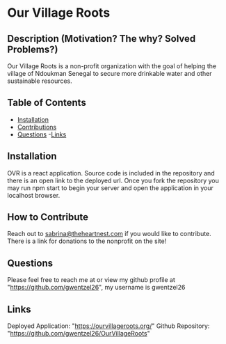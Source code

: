 # **Our Village Roots**
  
## **Description (Motivation? The why? Solved Problems?)**
      
  Our Village Roots is a non-profit organization with the goal of helping the village of Ndoukman Senegal to secure more drinkable water and other sustainable resources.
      
## **Table of Contents** 
      
  - [Installation](#installation)
  - [Contributions](#contributions)
  - [Questions](#questions)
  -[Links](#links)
      
## **Installation <a id="installation"></a>**
  
  OVR is a react application. Source code is included in the repository and there is an open link to the deployed url. Once you fork the repository you may run npm start to begin your server and open the application in your localhost browser.
      
## **How to Contribute <a id="contributions"></a>**
      
  Reach out to sabrina@theheartnest.com if you would like to contribute. There is a link for donations to the nonprofit on the site!
        
## **Questions <a id="questions"></a>**
      
  Please feel free to reach me at  or view my github profile at "https://github.com/gwentzel26", 
  my username is gwentzel26

## **Links <a id="links"></a>**
  Deployed Application: "https://ourvillageroots.org/"
  Github Repository: "https://github.com/gwentzel26/OurVillageRoots"
